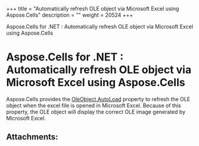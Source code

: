 +++
title = "Automatically refresh OLE object via Microsoft Excel using Aspose.Cells" 
description = "" 
weight = 20524 
+++

Aspose.Cells for .NET : Automatically refresh OLE object via Microsoft Excel using Aspose.Cells  

# Aspose.Cells for .NET : Automatically refresh OLE object via Microsoft Excel using Aspose.Cells


Aspose.Cells provides the [OleObject.AutoLoad](https://apireference.aspose.com/net/cells/aspose.cells.drawing/oleobject/properties/autoload) property to refresh the OLE object when the excel file is opened in Microsoft Excel. Because of this property, the OLE object will display the correct OLE image generated by Microsoft Excel.


## Attachments:


